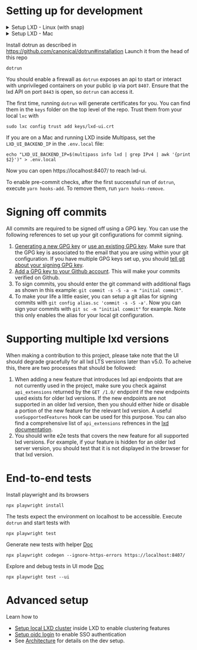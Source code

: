 # Setting up for development

<details>
  <summary>Setup LXD - Linux (with snap)</summary>
  <br/>
  <pre><code>snap install lxd
lxd init # can accept all defaults
lxc config set core.https_address "[::]:8443"</code></pre>
</details>

<details>
  <summary>Setup LXD - Mac</summary>
  <br/>

  > :warning: **VM instances cannot be created with LXC + Multipass on a Mac**. Nested virtualization is unsupported.

  First, if you have not already, you need to install [Homebrew](https://brew.sh/).

  Then install LXC client with brew:

  <pre><code>brew install lxc</code></pre>

  LXD cannot run natively on a Mac, so you need to connect LXC to a remote LXD server. You can set up one inside a Multipass instance. [How to install Multipass on macOS - Using brew](https://multipass.run/docs/installing-on-macos#heading--use-brew)

  Once you have LXC and Multipass installed, we can create a Multipass instance where we will run the LXD daemon:

  <pre><code># launch a new instance called "lxd" with 2 CPUs, 4G memory, and 50G of disk space - gauge these values as you prefer
multipass launch -n lxd -c 2 -m 4G -d 50G</code></pre>

  If you get the `Launched: lxd` output, it means that the command succeeded. We can now launch a shell into the newly created instance:

  <pre><code>multipass shell lxd</code></pre>

  You should be greeted with the Ubuntu shell login message `Welcome to Ubuntu ...`. Make sure the latest version of LXD is installed:

  <pre><code>sudo snap refresh lxd --channel=latest/stable</code></pre>

  This command will either output `snap "lxd" has no updates available` or update lxd to the latest stable version.

  Initialise LXD - replace `your-password` with a password of your choice - and then close the multipass shell:

  <pre><code>sudo lxd init --auto --trust-password your-password --network-address '[::]'
exit</code></pre>

  Connect the LXD server in Multipass to the local LXC. In a terminal on your Mac, run:

  <pre><code>lxc remote add default $(multipass info lxd | grep IPv4 | awk '{print $2}') --password your-password --accept-certificate</code></pre>

  (replace `your-password` with the password you selected before)

  You should get a message saying: `Client certificate now trusted by server: default`

  Switch the remote to the `default` server that we have just added:

  <pre><code>lxc remote switch default</code></pre>

  Launch an instance with the lxc command on your Mac:

  <pre><code>lxc launch ubuntu:jammy test-jammy</code></pre>

  If this succeeds, the setup of LXC and LXD is complete. Finally, expose the API on port 8443:

  <pre><code>lxc config set core.https_address "[::]:8443"</code></pre>
</details>

Install dotrun as described in https://github.com/canonical/dotrun#installation Launch it from the head of this repo

    dotrun

You should enable a firewall as `dotrun` exposes an api to start or interact with unprivileged containers on your public
ip via port `8407`. Ensure that the lxd API on port `8443` is open, so `dotrun` can access it.

The first time, running `dotrun` will generate certificates for you. You can find them in the `keys` folder on the top level of
the repo. Trust them from your local `lxc` with

    sudo lxc config trust add keys/lxd-ui.crt

If you are on a Mac and running LXD inside Multipass, set the `LXD_UI_BACKEND_IP` in the `.env.local` file:

    echo "LXD_UI_BACKEND_IP=$(multipass info lxd | grep IPv4 | awk '{print $2}')" > .env.local

Now you can open https://localhost:8407/ to reach lxd-ui.

To enable pre-commit checks, after the first successful run of `dotrun`, execute `yarn hooks-add`. To remove them, run `yarn hooks-remove`.

# Signing off commits
All commits are required to be signed off using a GPG key. You can use the following references to set up your git configurations for commit signing.
1. [Generating a new GPG key](https://docs.github.com/en/authentication/managing-commit-signature-verification/generating-a-new-gpg-key) or [use an existing GPG key](https://docs.github.com/en/authentication/managing-commit-signature-verification/checking-for-existing-gpg-keys). Make sure that the GPG key is associated to the email that you are using within your git configuration. If you have multiple GPG keys set up, you should [tell git about your signing GPG key](https://docs.github.com/en/authentication/managing-commit-signature-verification/telling-git-about-your-signing-key).
2. [Add a GPG key to your Github account](https://docs.github.com/en/authentication/managing-commit-signature-verification/adding-a-gpg-key-to-your-github-account). This will make your commits verified on Github.
3. To sign commits, you should enter the git command with additional flags as shown in this example: `git commit -s -S -a -m "initial commit"`.
4. To make your life a little easier, you can setup a git alias for signing commits with `git config alias.sc 'commit -s -S -a'`. Now you can sign your commits with `git sc -m "initial commit"` for example. Note this only enables the alias for your local git configuration.

# Supporting multiple lxd versions
When making a contribution to this project, please take note that the UI should degrade gracefully for all lxd LTS versions later than v5.0. To acheive this, there are two processes that should be followed:

1. When adding a new feature that introduces lxd api endpoints that are not currently used in the project, make sure you check against `api_extensions` returned by the `GET /1.0/` endpoint if the new endpoints used exists for older lxd versions. If the new endpoints are not supported in an older lxd version, then you should either hide or disable a portion of the new feature for the relevant lxd version. A useful `useSupportedFeatures` hook can be used for this purpose. You can also find a comprehensive list of `api_extensions` refrences in the [lxd documentation](https://documentation.ubuntu.com/lxd/en/latest/api-extensions/).
2. You should write e2e tests that covers the new feature for all supported lxd versions. For example, if your feature is hidden for an older lxd server version, you should test that it is not displayed in the browser for that lxd version.

# End-to-end tests

Install playwright and its browsers

    npx playwright install

The tests expect the environment on localhost to be accessible. Execute `dotrun` and start tests with

    npx playwright test

Generate new tests with helper [Doc](https://playwright.dev/docs/codegen)

    npx playwright codegen --ignore-https-errors https://localhost:8407/

Explore and debug tests in UI mode [Doc](https://playwright.dev/docs/test-ui-mode)

    npx playwright test --ui

# Advanced setup

Learn how to 
- [Setup local LXD cluster](https://github.com/canonical/lxd-ui/wiki/Setup-local-LXD-cluster) inside LXD to enable clustering features
- [Setup oidc login](https://github.com/canonical/lxd-ui/wiki/Setup-oidc-login) to enable SSO authentication
- See [Architecture](ARCHITECTURE.MD) for details on the dev setup. 

